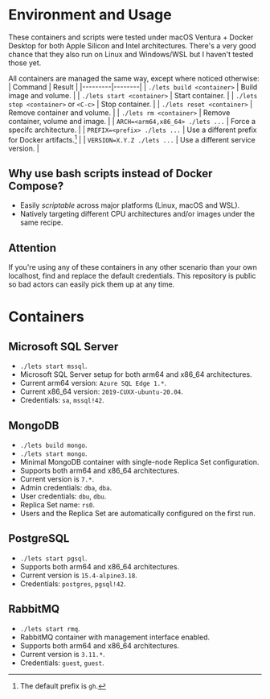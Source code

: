 # Environment and Usage
These containers and scripts were tested under macOS Ventura + Docker Desktop
for both Apple Silicon and Intel architectures. There's a very good chance
that they also run on Linux and Windows/WSL but I haven't tested those yet.

All containers are managed the same way, except where noticed otherwise:
| Command | Result |
|---------|--------|
| `./lets build <container>` | Build image and volume. |
| `./lets start <container>` | Start container. |
| `./lets stop <container>` or `<C-c>` | Stop container. |
| `./lets reset <container>` | Remove container and volume. |
| `./lets rm <container>` | Remove container, volume and image. |
| `ARCH=<arm64,x86_64> ./lets ...` | Force a specifc architecture. |
| `PREFIX=<prefix> ./lets ...` | Use a different prefix for Docker artifacts.[^1] |
| `VERSION=X.Y.Z ./lets ...` | Use a different service version. |

[^1]: The default prefix is `gh`.

## Why use bash scripts instead of Docker Compose?
- Easily _scriptable_ across major platforms (Linux, macOS and WSL).
- Natively targeting different CPU architectures and/or images under the
  same recipe.

## Attention
If you're using any of these containers in any other scenario than
your own localhost, find and replace the default credentials.
This repository is public so bad actors can easily pick them up at any time.


# Containers

## Microsoft SQL Server
- `./lets start mssql`.
- Microsoft SQL Server setup for both arm64 and x86\_64 architectures.
- Current arm64 version: `Azure SQL Edge 1.*`.
- Current x86\_64 version: `2019-CUXX-ubuntu-20.04`.
- Credentials: `sa`, `mssql!42`.

## MongoDB
- `./lets build mongo`.
- `./lets start mongo`.
- Minimal MongoDB container with single-node Replica Set configuration.
- Supports both arm64 and x86\_64 architectures.
- Current version is `7.*`.
- Admin credentials: `dba`, `dba`.
- User credentials: `dbu`, `dbu`.
- Replica Set name: `rs0`.
- Users and the Replica Set are automatically configured on the first run.

## PostgreSQL
- `./lets start pgsql`.
- Supports both arm64 and x86\_64 architectures.
- Current version is `15.4-alpine3.18`.
- Credentials: `postgres`, `pgsql!42`.

## RabbitMQ
- `./lets start rmq`.
- RabbitMQ container with management interface enabled.
- Supports both arm64 and x86\_64 architectures.
- Current version is `3.11.*`.
- Credentials: `guest`, `guest`.